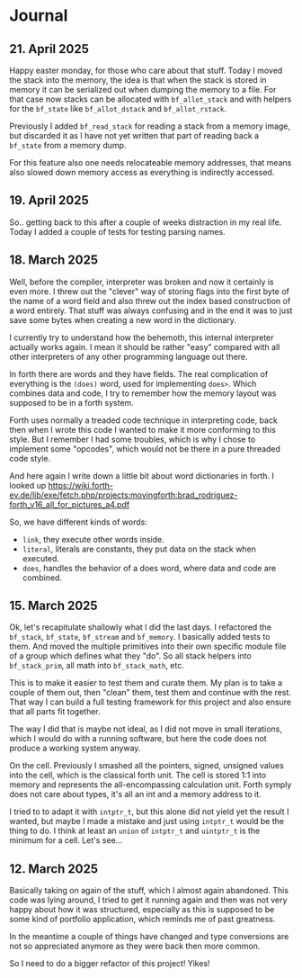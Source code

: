 # Journal

## 21. April 2025

Happy easter monday, for those who care about that stuff. Today
I moved the stack into the memory, the idea is that when the stack
is stored in memory it can be serialized out when dumping the
memory to a file. For that case now stacks can be allocated with
`bf_allot_stack` and with helpers for the `bf_state`
like `bf_allot_dstack` and `bf_allot_rstack`.

Previously I added `bf_read_stack` for reading a stack from a memory
image, but discarded it as I have not yet written that part of reading
back a `bf_state` from a memory dump.

For this feature also one needs relocateable memory addresses, that
means also slowed down memory access as everything is indirectly
accessed.

## 19. April 2025

So.. getting back to this after a couple of weeks distraction in my real life.
Today I added a couple of tests for testing parsing names.

## 18. March 2025

Well, before the compiler, interpreter was broken and now it certainly is even more.
I threw out the "clever" way of storing flags into the first byte of the name
of a word field and also threw out the index based construction of a word
entirely. That stuff was always confusing and in the end it was to just
save some bytes when creating a new word in the dictionary.

I currently try to understand how the behemoth, this internal interpreter
actually works again. I mean it should be rather "easy" compared with
all other interpreters of any other programming language out there.

In forth there are words and they have fields. The real complication
of everything is the `(does)` word, used for implementing `does>`.
Which combines data and code, I try to remember how the memory layout
was supposed to be in a forth system.

Forth uses normally a treaded code technique in interpreting code,
back then when I wrote this code I wanted to make it more conforming to
this style. But I remember I had some troubles, which is why I chose to
implement some "opcodes", which would not be there in a pure threaded code
style.

And here again I write down a little bit about word dictionaries in
forth. I looked up https://wiki.forth-ev.de/lib/exe/fetch.php/projects:movingforth:brad_rodriguez-forth_v16_all_for_pictures_a4.pdf

So, we have different kinds of words:

- `link`, they execute other words inside.
- `literal`, literals are constants, they put data on the stack when executed.
- `does`, handles the behavior of a does word, where data and code are combined.

## 15. March 2025

Ok, let's recapitulate shallowly what I did the last days. I refactored the
`bf_stack`, `bf_state`, `bf_stream` and `bf_memory`. I basically added tests
to them. And moved the multiple primitives into their own specific module
file of a group which defines what they "do". So all stack helpers into `bf_stack_prim`,
all math into `bf_stack_math`, etc.

This is to make it easier to test them and curate them. My plan is to take a couple
of them out, then "clean" them, test them and continue with the rest. That way
I can build a full testing framework for this project and also ensure that all
parts fit together.

The way I did that is maybe not ideal, as I did not move in small iterations, which
I would do with a running software, but here the code does not produce a working system
anyway.

On the cell. Previously I smashed all the pointers, signed, unsigned values into the
cell, which is the classical forth unit. The cell is stored 1:1 into memory and represents
the all-encompassing calculation unit. Forth symply does not care about types, it's
all an int and a memory address to it.

I tried to to adapt it with `intptr_t`, but this alone did not yield yet the result I wanted,
but maybe I made a mistake and just using `intptr_t` would be the thing to do. I think
at least an `union` of `intptr_t` and `uintptr_t` is the minimum for a cell. Let's see...

## 12. March 2025

Basically taking on again of the stuff, which I almost again abandoned.
This code was lying around, I tried to get it running again and then was not very happy
about how it was structured, especially as this is supposed to be some kind of portfolio
application, which reminds me of past greatness.

In the meantime a couple of things have changed and type conversions are not so appreciated
anymore as they were back then more common.

So I need to do a bigger refactor of this project! Yikes!
